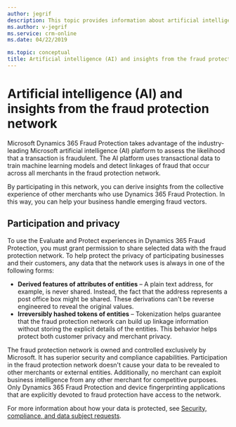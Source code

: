 ```yaml
---
author: jegrif
description: This topic provides information about artificial intelligence (AI) and insights from the fraud protection network in Microsoft Dynamics 365 Fraud Protection.
ms.author: v-jegrif
ms.service: crm-online
ms.date: 04/22/2019

ms.topic: conceptual
title: Artificial intelligence (AI) and insights from the fraud protection network
---
```



# Artificial intelligence (AI) and insights from the fraud protection network

Microsoft Dynamics 365 Fraud Protection takes advantage of the industry-leading Microsoft artificial intelligence (AI) platform to assess the likelihood that a transaction is fraudulent. The AI platform uses transactional data to train machine learning models and detect linkages of fraud that occur across all merchants in the fraud protection network.

By participating in this network, you can derive insights from the collective experience of other merchants who use Dynamics 365 Fraud Protection. In this way, you can help your business handle emerging fraud vectors.

## Participation and privacy

To use the Evaluate and Protect experiences in Dynamics 365 Fraud Protection, you must grant permission to share selected data with the fraud protection network. To help protect the privacy of participating businesses and their customers, any data that the network uses is always in one of the following forms:

- **Derived features of attributes of entities** – A plain text address, for example, is never shared. Instead, the fact that the address represents a post office box might be shared. These derivations can't be reverse engineered to reveal the original values.
- **Irreversibly hashed tokens of entities** – Tokenization helps guarantee that the fraud protection network can build up linkage information without storing the explicit details of the entities. This behavior helps protect both customer privacy and merchant privacy.

The fraud protection network is owned and controlled exclusively by Microsoft. It has superior security and compliance capabilities. Participation in the fraud protection network doesn't cause your data to be revealed to other merchants or external entities. Additionally, no merchant can exploit business intelligence from any other merchant for competitive purposes. Only Dynamics 365 Fraud Protection and device fingerprinting applications that are explicitly devoted to fraud protection have access to the network.

For more information about how your data is protected, see [Security, compliance, and data subject requests](security-compliance.md).
